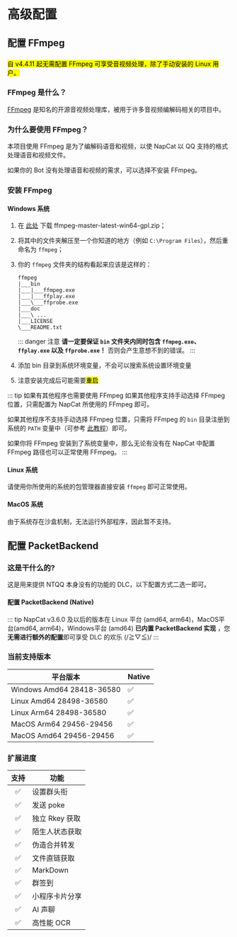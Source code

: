 # 高级配置

## 配置 FFmpeg
###
<mark>自 v4.4.11 起无需配置 FFmpeg 可享受音视频处理，除了手动安装的 Linux 用户。</mark>
### FFmpeg 是什么？

[FFmpeg](https://ffmpeg.org/) 是知名的开源音视频处理库，被用于许多音视频编解码相关的项目中。

### 为什么要使用 FFmpeg？

本项目使用 FFmpeg 是为了编解码语音和视频，以使 NapCat 以 QQ 支持的格式处理语音和视频文件。

如果你的 Bot 没有处理语音和视频的需求，可以选择不安装 FFmpeg。

### 安装 FFmpeg

#### Windows 系统

1. 在 [此处](https://github.com/BtbN/FFmpeg-Builds/releases) 下载 ffmpeg-master-latest-win64-gpl.zip；
2. 将其中的文件夹解压至一个你知道的地方（例如 `C:\Program Files`），然后重命名为 `ffmpeg`；
3. 你的 `ffmpeg` 文件夹的结构看起来应该是这样的：

    ``` text
    ffmpeg
    |___bin
    |___|___ffmpeg.exe
    |___|___ffplay.exe
    |___\___ffprobe.exe
    |___doc
    |___\ ...
    |___LICENSE
    \___README.txt
    ```

    ::: danger 注意
    **请一定要保证 `bin` 文件夹内同时包含 `ffmpeg.exe`、`ffplay.exe` 以及 `ffprobe.exe`！** 否则会产生意想不到的错误。
    :::
4. 添加 bin 目录到系统环境变量，不会可以搜索系统设置环境变量
5. 注意安装完成后可能需要<mark>重启</mark>

::: tip 如果有其他程序也需要使用 FFmpeg
如果其他程序支持手动选择 FFmpeg 位置，只需配置为 NapCat 所使用的 FFmpeg 即可。

如果其他程序不支持手动选择 FFmpeg 位置，只需将 FFmpeg 的 `bin` 目录注册到系统的 `PATH` 变量中（可参考 [此教程](https://zhuanlan.zhihu.com/p/595750538#:~:text=Step%203%3A%20%E7%8E%AF%E5%A2%83%E5%8F%98%E9%87%8F%20Path%20%E7%9A%84%E6%B7%BB%E5%8A%A0)）即可。

如果你将 FFmpeg 安装到了系统变量中，那么无论有没有在 NapCat 中配置 FFmpeg 路径也可以正常使用 FFmpeg。
:::

#### Linux 系统

请使用你所使用的系统的包管理器直接安装 `ffmpeg` 即可正常使用。

#### MacOS 系统

由于系统存在沙盒机制，无法运行外部程序，因此暂不支持。

## 配置 PacketBackend

### 这是干什么的?

这是用来提供 NTQQ 本身没有的功能的 DLC，以下配置方式二选一即可。

#### 配置 PacketBackend (Native)

::: tip 
NapCat v3.6.0 及以后的版本在 Linux 平台 (amd64, arm64)，MacOS平台(amd64, arm64)，Windows平台 (amd64) **已内置 PacketBackend 实现** ，您**无需进行额外的配置**即可享受 DLC 的欢乐 (/≧▽≦)/
:::

### 当前支持版本

| 平台版本                   | Native |
|---------------------------|----------|
| Windows Amd64 28418-36580 | ✅      |
| Linux   Amd64 28498-36580 | ✅      |
| Linux   Arm64 28498-36580 | ✅      |
| MacOS   Arm64 29456-29456 | ✅      |
| MacOS   Amd64 29456-29456 | ✅      |


### 扩展进度

| 支持 | 功能       |
|:--:|----------|
| ✅  | 设置群头衔    |
| ✅  | 发送 poke   |
| ✅  | 独立 Rkey 获取 |
| ✅  | 陌生人状态获取  |
| ✅  | 伪造合并转发   |
| ✅  | 文件直链获取   |
| ✅  | MarkDown |
| ✅  | 群签到      |
| ✅  | 小程序卡片分享  |
| ✅  | AI 声聊    |
| ✅  | 高性能 OCR  |
